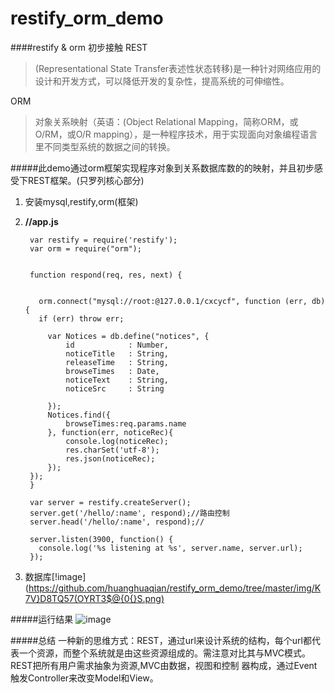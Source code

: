 # restify_orm_demo
####restify & orm 初步接触
REST
>(Representational State Transfer表述性状态转移)是一种针对网络应用的设计和开发方式，可以降低开发的复杂性，提高系统的可伸缩性。
>
ORM 
>对象关系映射（英语：(Object Relational Mapping，简称ORM，或O/RM，或O/R mapping），是一种程序技术，用于实现面向对象编程语言里不同类型系统的数据之间的转换。

#####此demo通过orm框架实现程序对象到关系数据库数的的映射，并且初步感受下REST框架。(只罗列核心部分)
1. 安装mysql,restify,orm(框架)
2. **//app.js**

		var restify = require('restify');
		var orm = require("orm");
		
		
		function respond(req, res, next) {
		  
		
		  orm.connect("mysql://root:@127.0.0.1/cxcycf", function (err, db) {
		  if (err) throw err;
		 
		    var Notices = db.define("notices", {
		        id            : Number,
		        noticeTitle   : String,
		        releaseTime   : String, 
		        browseTimes   : Date,
		        noticeText    : String, 
		        noticeSrc     : String 
		    
		    });
		    Notices.find({
		    	browseTimes:req.params.name
		    }, function(err, noticeRec){
		    	console.log(noticeRec);
		    	res.charSet('utf-8');
		    	res.json(noticeRec);
		    });
		});
		}
		
		var server = restify.createServer();
		server.get('/hello/:name', respond);//路由控制
		server.head('/hello/:name', respond);//
		
		server.listen(3900, function() {
		  console.log('%s listening at %s', server.name, server.url);
		});
3. 数据库[!image](https://github.com/huanghuaqian/restify_orm_demo/tree/master/img/K7V}D8TQ57(OYRT3$@{0{}S.png)

#####运行结果
![image](./3LIPTR5PJ@07$]GNY[6`9M.png)

#####总结
一种新的思维方式：REST，通过url来设计系统的结构，每个url都代表一个资源，而整个系统就是由这些资源组成的。需注意对比其与MVC模式。REST把所有用户需求抽象为资源,MVC由数据，视图和控制 器构成，通过Event触发Controller来改变Model和View。
